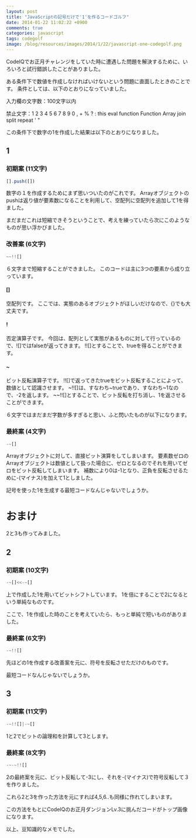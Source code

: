 ```yaml
---
layout: post
title: "JavaScriptの記号だけで'1'を作るコードゴルフ"
date: 2014-01-22 11:02:22 +0900
comments: true
categories: javascript
tags: codegolf
image: /blog/resources/images/2014/1/22/javascript-one-codegolf.png
---
```


CodeIQでお正月チャレンジをしていた時に遭遇した問題を解決するために、いろいろと試行錯誤したことがありました。

ある条件下で数値を作成しなければいけないという問題に直面したときのことです。
条件としては、以下のとおりになっていました。


入力欄の文字数：100文字以内

禁止文字：1 2 3 4 5 6 7 8 9 0 , + % ? : this eval function Function Array join split repeat ' "


この条件下で数字の1を作成した結果は以下のとおりになりました。

<!-- more -->

## 1

### 初期案 (11文字)
```javascript
[].push([])
```

数字の１を作成するためにまず思いついたのがこれです。
Arrayオブジェクトのpushは返り値が要素数になることを利用して、空配列に空配列を追加して1を得ました。

まだまだこれは短縮できそうということで、考えを練っていたら次にこのようなものが思い浮かびました。

### 改善案 (6文字)
```javascript
~~!![]
```

６文字まで短縮することができました。
このコードは主に3つの要素から成り立っています。

#### []
空配列です。
ここでは、実態のあるオブジェクトがほしいだけなので、{}でも大丈夫です。

#### !
否定演算子です。
今回は、配列として実態があるものに対して行っているので、![]ではfalseが返ってきます。
!![]とすることで、trueを得ることができます。

#### ~
ビット反転演算子です。
!![]で返ってきたtrueをビット反転することによって、数値として認識させます。
~!![]は、すなわち~trueであり、すなわち~1なので、-2を返します。
~~!![]とすることで、ビット反転を打ち消し、1を返させることができます。


６文字ではまだまだ字数が多すぎると思い、ふと閃いたものが以下になります。

### 最終案 (4文字)
```javascript
-~[]
```

Arrayオブジェクトに対して、直接ビット演算をしてしまいます。
要素数ゼロのArrayオブジェクトは数値として扱った場合に、ゼロとなるのでそれを用いてゼロをビット反転してしまいます。
補数により0は-1となり、正負を反転させるために-(マイナス)を加えて1としました。


記号を使った1を生成する最短コードなんじゃないでしょうか。



# おまけ

2と3も作ってみました。

## 2

### 初期案 (10文字)
```javascript
-~[]<<-~[]
```

上で作成した1を用いてビットシフトしています。
1を倍にすることで2になるという単純なものです。

ここで、1を作成した時のことを考えていたら、もっと単純で短いものがありました。

### 最終案 (6文字)
```javascript
-~!![]
```

先ほどの1を作成する改善案を元に、符号を反転させただけのものです。

最短コードなんじゃないでしょうか。



## 3

### 初期案 (11文字)
```javascript
-~!![]|-~[]
```

1と2でビットの論理和を計算して3とします。

### 最終案 (8文字)
```javascript
-~-~!![]
```

2の最終案を元に、ビット反転して-3にし、それを-(マイナス)で符号反転して３を作りました。




これら2と3を作った方法を元にすれば4,5,6..も同様に作れてしまいます。

この方法をもとにCodeIQのお正月ダンジョンLv.3に挑んだコードがトップ画像になります。

以上、豆知識的なメモでした。
